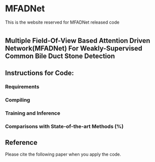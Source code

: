 
# MFADNet

This is the website reserved for MFADNet released code
# 
## Multiple Field-Of-View Based Attention Driven Network(MFADNet) For Weakly-Supervised Common Bile Duct Stone Detection



  

## Instructions for Code:
### Requirements



### Compiling



### Training and Inference



### Comparisons with State-of-the-art Methods (%)



## Reference 

Please cite the following paper when you apply the code. 


